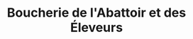 ---
title: "Boucherie de l'Abattoir et des Éleveurs"
url: /fleurance/boucherie-de-labattoir-et-des-eleveurs/
shop: boucherie
---